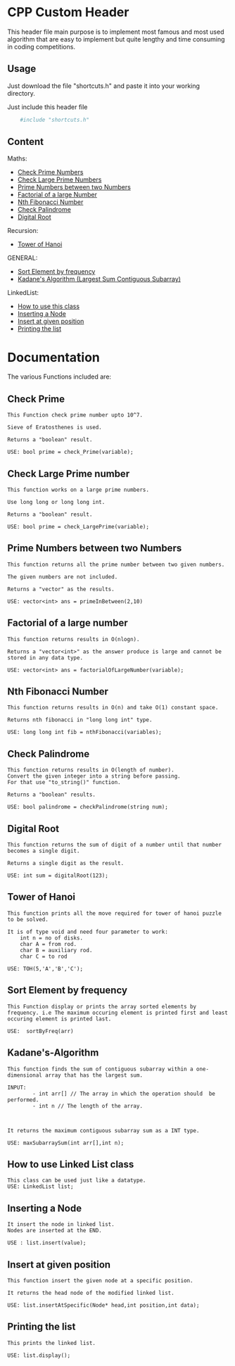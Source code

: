 
# CPP Custom Header

This header file main purpose is to implement most famous and most used algorithm that are easy to implement but quite lengthy and time consuming in coding competitions.




## Usage

Just download the file "shortcuts.h" and paste it into your working directory.

Just include this header file

```bash
    #include "shortcuts.h"
```
    
## Content

Maths:

- [Check Prime Numbers](#Check-Prime)
- [Check Large Prime Numbers](#Check-Large-Prime-number)
- [Prime Numbers between two Numbers](#Prime-Numbers-between-two-Numbers)
- [Factorial of a large Number](#Factorial-of-a-large-number)
- [Nth Fibonacci Number](#Nth-Fibonacci-Number)
- [Check Palindrome](#Check-Palindrome)
- [Digital Root](#Digital-Root)


Recursion:

- [Tower of Hanoi](#Tower-of-Hanoi)

GENERAL:

- [Sort Element by frequency](#Sort-Element-by-frequency)
- [Kadane's Algorithm (Largest Sum Contiguous  Subarray)](#Kadane's-Algorithm)

LinkedList:

- [How to use this class](#How-to-use-this-class)
- [Inserting a Node](#Inserting-a-Node)
- [Insert at given position](#Insert-at-given-position)
- [Printing the list](#Printing-the-list)



# Documentation

The various Functions included are:

## Check Prime 
    
    This Function check prime number upto 10^7.

    Sieve of Eratosthenes is used.
    
    Returns a "boolean" result.
    
    USE: bool prime = check_Prime(variable);

## Check Large Prime number

    This function works on a large prime numbers.

    Use long long or long long int. 

    Returns a "boolean" result.

    USE: bool prime = check_LargePrime(variable);

## Prime Numbers between two Numbers

    This function returns all the prime number between two given numbers.

    The given numbers are not included.

    Returns a "vector" as the results.

    USE: vector<int> ans = primeInBetween(2,10)

## Factorial of a large number

    This function returns results in O(nlogn).

    Returns a "vector<int>" as the answer produce is large and cannot be stored in any data type.

    USE: vector<int> ans = factorialOfLargeNumber(variable);

## Nth Fibonacci Number

    This function returns results in O(n) and take O(1) constant space.

    Returns nth fibonacci in "long long int" type.

    USE: long long int fib = nthFibonacci(variables);

## Check Palindrome
    This function returns results in O(length of number).
    Convert the given integer into a string before passing.
    For that use "to_string()" function.

    Returns a "boolean" results.

    USE: bool palindrome = checkPalindrome(string num);

## Digital Root
    This function returns the sum of digit of a number until that number becomes a single digit.

    Returns a single digit as the result.

    USE: int sum = digitalRoot(123);

## Tower of Hanoi
    This function prints all the move required for tower of hanoi puzzle to be solved.

    It is of type void and need four parameter to work:
        int n = no of disks.
        char A = from rod.
        char B = auxiliary rod.
        char C = to rod

    USE: TOH(5,'A','B','C'); 

## Sort Element by frequency
    This Function display or prints the array sorted elements by frequency. i.e The maximum occuring element is printed first and least occuring element is printed last.

    USE:  sortByFreq(arr)

## Kadane's-Algorithm
    This function finds the sum of contiguous subarray within a one-dimensional array that has the largest sum.

    INPUT: 
            - int arr[] // The array in which the operation should  be performed.
            - int n // The length of the array.



    It returns the maximum contiguous subarray sum as a INT type.

    USE: maxSubarraySum(int arr[],int n);

## How to use Linked List class
    This class can be used just like a datatype.
    USE: LinkedList list;

## Inserting a Node
    It insert the node in linked list.
    Nodes are inserted at the END.

    USE : list.insert(value);
    
## Insert at given position
    This function insert the given node at a specific position.

    It returns the head node of the modified linked list.

    USE: list.insertAtSpecific(Node* head,int position,int data);     

## Printing the list
    This prints the linked list.

    USE: list.display();   

                      





    
    

